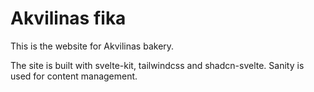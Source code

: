 # Akvilinas fika
This is the website for Akvilinas bakery.

The site is built with svelte-kit, tailwindcss and shadcn-svelte. Sanity is used for content management. 
